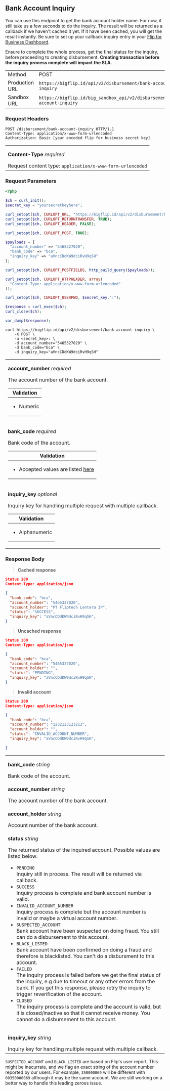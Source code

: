 <div></div>

## Bank Account Inquiry

You can use this endpoint to get the bank account holder name. For now, it still take us a few seconds to do the inquiry. The result will be returned as a callback if we haven't cached it yet. If it have been cached, you will get the result instantly. Be sure to set up your callback inquiry entry in your <a href="https://business.flip.id/settings/api-setting" target="_blank" rel="noopener noreferrer">Flip for Business Dashboard</a>.

<aside class="notice">
  <p>
    Ensure to complete the whole process, get the final status for the inquiry, before proceeding to creating disbursement. <strong>Creating transaction before the inquiry process complete will impact the SLA.</strong>
  </p>
</aside>

<table>
  <tbody>
    <tr>
      <td>Method</td>
      <td><span class="method post">POST</span></td>
    </tr>
    <tr>
      <td>Production URL</td>
      <td><code>https://bigflip.id/api/v2/disbursement/bank-account-inquiry</code></td>
    </tr>
    <tr>
      <td>Sandbox URL</td>
      <td><code>https://bigflip.id/big_sandbox_api/v2/disbursement/bank-account-inquiry</code></td>
    </tr>
  </tbody>
</table>

### Request Headers

```http
POST /disbursement/bank-account-inquiry HTTP/1.1
Content-Type: application/x-www-form-urlencoded
Authorization: Basic [your encoded flip for business secret key]
```

<table>
  <tbody>
    <tr>
      <td>
        <p><b>Content-Type</b> <em>required</em></p>
        Request content type: <code>application/x-www-form-urlencoded</code>
      </td>
    </tr>
  </tbody>
</table>

### Request Parameters

```php
<?php

$ch = curl_init();
$secret_key = "yoursecretkeyhere";

curl_setopt($ch, CURLOPT_URL, "https://bigflip.id/api/v2/disbursement/bank-account-inquiry");
curl_setopt($ch, CURLOPT_RETURNTRANSFER, TRUE);
curl_setopt($ch, CURLOPT_HEADER, FALSE);

curl_setopt($ch, CURLOPT_POST, TRUE);

$payloads = [
  "account_number" => "5465327020",
  "bank_code" => "bca",
  "inquiry_key" => "aVncCDdKW9dciRvH9qSH"
];

curl_setopt($ch, CURLOPT_POSTFIELDS, http_build_query($payloads));

curl_setopt($ch, CURLOPT_HTTPHEADER, array(
  "Content-Type: application/x-www-form-urlencoded"
));

curl_setopt($ch, CURLOPT_USERPWD, $secret_key.":");

$response = curl_exec($ch);
curl_close($ch);

var_dump($response);
```

```shell
curl https://bigflip.id/api/v2/disbursement/bank-account-inquiry \
    -X POST \
    -u <secret_key>: \
    -d account_number="5465327020" \
    -d bank_code="bca" \
    -d inquiry_key="aVncCDdKW9dciRvH9qSH"
```

<table>
  <tbody>
    <tr>
      <td>
        <p><b>account_number</b> <em>required</em></p>
        The account number of the bank account.
        <table class="validation-table">
          <thead>
            <tr>
              <th>Validation</th>
            </tr>
          </thead>
          <tbody>
            <tr>
              <td>
                <ul>
                  <li>Numeric</li>
                </ul>
              </td>
            </tr>
          </tbody>
        </table>
      </td>
    </tr>
    <tr>
      <td>
        <p><b>bank_code</b> <em>required</em></p>
        Bank code of the account.
        <table class="validation-table">
          <thead>
            <tr>
              <th>Validation</th>
            </tr>
          </thead>
          <tbody>
            <tr>
              <td>
                <ul>
                  <li>Accepted values are listed <a href="/docs/getting-started/destination-bank">here</a></li>
                </ul>
              </td>
            </tr>
          </tbody>
        </table>
      </td>
    </tr>
    <tr>
      <td>
        <p><b>inquiry_key</b> <em>optional</em></p>
        Inquiry key for handling multiple request with multiple callback.
        <table class="validation-table">
          <thead>
            <tr>
              <th>Validation</th>
            </tr>
          </thead>
          <tbody>
            <tr>
              <td>
                <ul>
                  <li>Alphanumeric</li>
                </ul>
              </td>
            </tr>
          </tbody>
        </table>
      </td>
    </tr>
  </tbody>
</table>

### Response Body

> **Cached response**

```json
Status 200
Content-Type: application/json

{
  "bank_code": "bca",
  "account_number": "5465327020",
  "account_holder": "PT Fliptech Lentera IP",
  "status": "SUCCESS",
  "inquiry_key": "aVncCDdKW9dciRvH9qSH",
}
```

> **Uncached response**

```json
Status 200
Content-Type: application/json

{
  "bank_code": "bca",
  "account_number": "5465327020",
  "account_holder": "",
  "status": "PENDING",
  "inquiry_key": "aVncCDdKW9dciRvH9qSH",
}
```

> **Invalid account**

```json
Status 200
Content-Type: application/json

{
  "bank_code": "bca",
  "account_number": "1232123123212",
  "account_holder": "",
  "status": "INVALID_ACCOUNT_NUMBER",
  "inquiry_key": "aVncCDdKW9dciRvH9qSH",

}
```

<table>
  <tbody>
    <tr>
      <td>
        <p><b>bank_code</b> <em>string</em></p>
        Bank code of the account.
      </td>
    </tr>
    <tr>
      <td>
        <p><b>account_number</b> <em>string</em></p>
        The account number of the bank account.
      </td>
    </tr>
    <tr>
      <td>
        <p><b>account_holder</b> <em>string</em></p>
        Account number of the bank account.
      </td>
    </tr>
    <tr>
      <td>
        <p><b>status</b> <em>string</em></p>
        The returned status of the inquired account. Possible values are listed below.<br>
        <ul>
          <li><code>PENDING</code><br>Inquiry still in process. The result will be returned via callback.</li>
          <li><code>SUCCESS</code><br>Inquiry process is complete and bank account number is valid.</li>
          <li><code>INVALID_ACCOUNT_NUMBER</code><br>Inquiry process is complete but the account number is invalid or maybe a virtual account number.</li>
          <li><code>SUSPECTED_ACCOUNT</code><br>Bank account have been suspected on doing fraud. You still can do a disbursement to this account.</li>
          <li><code>BLACK_LISTED</code><br>Bank account have been confirmed on doing a fraud and therefore is blacklisted. You can't do a disbursment to this account.</li>
          <li><code>FAILED</code><br>The inquiry process is failed before we get the final status of the inquiry, e.g due to timeout or any other errors from the bank. If you get this response, please retry the inquiry to trigger reverification of the account.</li>
          <li><code>CLOSED</code><br>The inquiry process is complete and the account is valid, but it is closed/inactive so that it cannot receive money. You cannot do a disbursement to this account.</li>
        </ul>
      </td>
    </tr>
    <tr>
      <td>
        <p><b>inquiry_key</b> <em>string</em></p>
        Inquiry key for handling multiple request with multiple callback.
      </td>
    </tr>
  </tbody>
</table>

<aside class="danger">
  <p>
    <code class="prettyprint">SUSPECTED_ACCOUNT</code> and <code class="prettyprint">BLACK_LISTED</code> are based on Flip's user report.  This might be inacurrate, and we flag an exact string of the account number reported by our users. For example, <code class="prettyprint">350000069</code> will be different with <code class="prettyprint">00350000069</code> although it may be the same account. We are still working on a better way to handle this leading zeroes issue.
  </p>
</aside>
